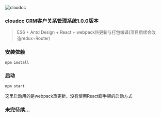 ![cloudcc](http://www.cloudcc.com/images-index/logo.png)
### cloudcc CRM客户关系管理系统1.0.0版本
> ES6 + Antd Design + React + webpack热更新与打包编译(项目后续会改造redux+Router)

### 安装依赖
```javascript
npm install
```

### 启动
```javascript
npm start
```
这里启动用的是webpack热更新，没有使用React脚手架的启动方式

### 未完待续...